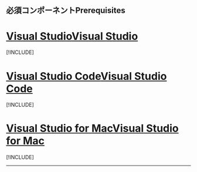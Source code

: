 ## <a name="prerequisites"></a><span data-ttu-id="cde2d-101">必須コンポーネント</span><span class="sxs-lookup"><span data-stu-id="cde2d-101">Prerequisites</span></span>

# <a name="visual-studiotabvisual-studio"></a>[<span data-ttu-id="cde2d-102">Visual Studio</span><span class="sxs-lookup"><span data-stu-id="cde2d-102">Visual Studio</span></span>](#tab/visual-studio)

[!INCLUDE[](~/includes/net-core-prereqs-vs-2.2.md)]

# <a name="visual-studio-codetabvisual-studio-code"></a>[<span data-ttu-id="cde2d-103">Visual Studio Code</span><span class="sxs-lookup"><span data-stu-id="cde2d-103">Visual Studio Code</span></span>](#tab/visual-studio-code)

[!INCLUDE[](~/includes/net-core-prereqs-vsc-2.2.md)]

# <a name="visual-studio-for-mactabvisual-studio-mac"></a>[<span data-ttu-id="cde2d-104">Visual Studio for Mac</span><span class="sxs-lookup"><span data-stu-id="cde2d-104">Visual Studio for Mac</span></span>](#tab/visual-studio-mac)

[!INCLUDE[](~/includes/net-core-prereqs-mac-2.2.md)]

---
